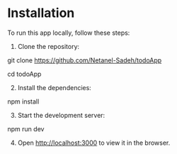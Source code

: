 # Installation

To run this app locally, follow these steps:

1. Clone the repository:

git clone https://github.com/Netanel-Sadeh/todoApp

cd todoApp

2. Install the dependencies:

npm install

3. Start the development server:

npm run dev

4. Open [http://localhost:3000](http://localhost:3000) to view it in the browser.

